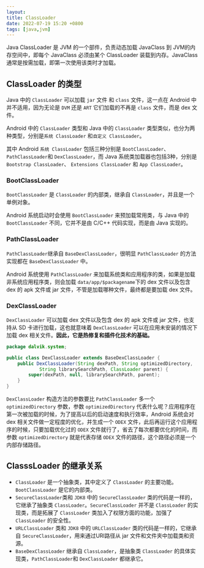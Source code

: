 ```yaml
---
layout: 
title: ClassLoader
date: 2022-07-19 15:20 +0800
tags: [java,jvm]
---
```


Java ClassLoader 是 JVM 的一个部件，负责动态加载 JavaClass 到 JVM的内存空间中，即每个 JavaClass 必须由某个 ClassLoader 装载到内存。JavaClass 通常是按需加载，即第一次使用该类时才加载。

<!--more-->

## ClassLoader 的类型

Java 中的 `ClassLoader` 可以加载 `jar` 文件 和 `class` 文件，这一点在 Android 中并不适用，因为无论是 `DVM` 还是 `ART` 它们加载的不再是 `class` 文件，而是 dex 文件。

Android 中的 `ClassLoader` 类型和 Java 中的 `ClassLoader` 类型类似，也分为两种类型，分别是`系统 ClassLoader` 和`自定义 ClassLoader`。

其中 Android `系统 ClassLoader` 包括三种分别是 `BootClassLoader`、`PathClassLoader`和 `DexClassLoader`，而 Java 系统类加载器也包括3种，分别是 `Bootstrap ClassLoader`、 `Extensions ClassLoader` 和 `App ClassLoader`。

### BootClassLoader

`BootClassLoader` 是 `ClassLoader` 的内部类，继承自 `ClassLoader`，并且是一个单例对象。

Android 系统启动时会使用 `BootClassLoader` 来预加载常用类，与 Java 中的 `BootClassLoader` 不同，它并不是由 C/C++ 代码实现，而是由 Java 实现的。

### PathClassLoader

`PathClassLoader`继承自 `BaseDexClassLoader`，很明显 `PathClassLoader` 的方法实现都在 `BaseDexClassLoader` 中。

Android 系统使用 `PathClassLoader` 来加载系统类和应用程序的类，如果是加载非系统应用程序类，则会加载 `data/app/$packagename`下的 dex 文件以及包含 dex 的 apk 文件或 jar 文件，不管是加载哪种文件，最终都是要加载 dex 文件。

### DexClassLoader

`DexClassLoader` 可以加载 dex 文件以及包含 dex 的 apk 文件或 jar 文件，也支持从 SD 卡进行加载，这也就意味着 `DexClassLoader` 可以在应用未安装的情况下加载 dex 相关文件。**因此，它是热修复和插件化技术的基础。**

```java
package dalvik.system;

public class DexClassLoader extends BaseDexClassLoader {
    public DexClassLoader(String dexPath, String optimizedDirectory,
            String librarySearchPath, ClassLoader parent) {
        super(dexPath, null, librarySearchPath, parent);
    }
}
```

`DexClassLoader` 构造方法的参数要比 `PathClassLoader` 多一个 `optimizedDirectory` 参数，参数 `optimizedDirectory` 代表什么呢？应用程序在第一次被加载的时候，为了提高以后的启动速度和执行效率，Android 系统会对 dex 相关文件做一定程度的优化，并生成一个 `ODEX` 文件，此后再运行这个应用程序的时候，只要加载优化过的 `ODEX` 文件就行了，省去了每次都要优化的时间，而参数 `optimizedDirectory` 就是代表存储 `ODEX` 文件的路径，这个路径必须是一个内部存储路径。



## ClasssLoader 的继承关系

- `ClassLoader` 是一个抽象类，其中定义了 `ClassLoader` 的主要功能。`BootClassLoader` 是它的内部类。
- `SecureClassLoader`类和 `JDK8` 中的 `SecureClassLoader` 类的代码是一样的，它继承了抽象类 `ClassLoader`。`SecureClassLoader` 并不是 `ClassLoader` 的实现类，而是拓展了 `ClassLoader` 类加入了权限方面的功能，加强了 `ClassLoader` 的安全性。
- `URLClassLoader` 类和 `JDK8` 中的 `URLClassLoader` 类的代码是一样的，它继承自 `SecureClassLoader`，用来通过URl路径从 jar 文件和文件夹中加载类和资源。
- `BaseDexClassLoader` 继承自 `ClassLoader`，是抽象类 `ClassLoader` 的具体实现类，`PathClassLoader`和 `DexClassLoader` 都继承它。
